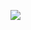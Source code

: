 ![](https://scontent.xx.fbcdn.net/v/t1.15752-9/449200726_1161531141765828_4748251268812212093_n.jpg?stp=dst-jpg_s403x403&_nc_cat=108&ccb=1-7&_nc_sid=0024fc&_nc_ohc=7-YfDqvoLjsQ7kNvgG-qSMZ&_nc_ad=z-m&_nc_cid=0&_nc_ht=scontent.xx&oh=03_Q7cD1QEoTvC3hGmyk8NFzUqQMQBT4b0WH7_7iny-tzMVBhnG4A&oe=66AD1053)

<!---
mikakagehiras/mikakagehiras is a ✨ special ✨ repository because its `README.md` (this file) appears on your GitHub profile.
You can click the Preview link to take a look at your changes.
--->
